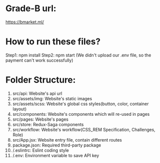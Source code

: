# Grade-B url:
https://bmarket.ml/

# How to run these files?
Step1: npm install
Step2: npm start (We didn't upload our .env file, so the payment can't work successfully)

# Folder Structure:
1. src/api: Website's api url
2. src/assets/img: Website's static images
3. src/assets/scss: Website's global css styles(button, color, container layout)
4. src/components: Website's components which will re-used in pages
5. src/pages: Website's pages
6. src/store: Redux-Saga components
7. src/workflow: Website's workflow(CSS_REM Specification, Challenges, Role)
8. src/App.jsx: Website entry file, contain different routes
9. package.json: Required third-party package
10. /.eslintrc: Eslint coding style
11. /.env: Environment variable to save API key

